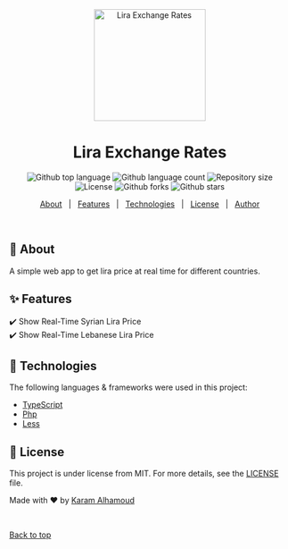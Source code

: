 <div align="center" id="top"> 
  <img src="images/favicon.ico"  width="200px" alt="Lira Exchange Rates" />

  <!-- <a href="https://liraexchangerates.netlify.app">Demo</a> -->
</div>

<h1 align="center">Lira Exchange Rates</h1>

<p align="center">
  <img alt="Github top language" src="https://img.shields.io/github/languages/top/karamalhamoud/lira-exchange-rates?style=for-the-badge&color=gold">

  <img alt="Github language count" src="https://img.shields.io/github/languages/count/karamalhamoud/lira-exchange-rates?style=for-the-badge&color=gold">

  <img alt="Repository size" src="https://img.shields.io/github/repo-size/karamalhamoud/lira-exchange-rates?style=for-the-badge&color=gold">

  <img alt="License" src="https://img.shields.io/badge/License-MIT-yellow.svg?style=for-the-badge&color=gold">

  <img alt="Github forks" src="https://img.shields.io/github/forks/karamalhamoud/lira-exchange-rates?style=for-the-badge&color=gold" />

  <img alt="Github stars" src="https://img.shields.io/github/stars/karamalhamoud/lira-exchange-rates?style=for-the-badge&color=gold" />
</p>

<!-- Status -->

<!-- <h4 align="center"> 
	🚧  Lira Exchange Rates 🚀 Under construction...  🚧
</h4> 

<hr> -->

<p align="center">
  <a href="#dart-about">About</a> &#xa0; | &#xa0; 
  <a href="#sparkles-features">Features</a> &#xa0; | &#xa0;
  <a href="#rocket-technologies">Technologies</a> &#xa0; | &#xa0;
  <a href="#memo-license">License</a> &#xa0; | &#xa0;
  <a href="https://github.com/karamalhamoud" target="_blank">Author</a>
</p>

<br>

## :dart: About ##

A simple web app to get lira price at real time for different countries.

## :sparkles: Features ##

:heavy_check_mark: Show Real-Time Syrian Lira Price\
:heavy_check_mark: Show Real-Time Lebanese Lira Price

## :rocket: Technologies ##

The following languages & frameworks were used in this project:

- [TypeScript](https://www.typescriptlang.org/)
- [Php](https://www.php.net/)
- [Less](http://lesscss.org/)


## :memo: License ##

This project is under license from MIT. For more details, see the [LICENSE](LICENSE.md) file.


Made with :heart: by <a href="https://github.com/karamalhamoud" target="_blank">Karam Alhamoud</a>

&#xa0;

<a href="#top">Back to top</a>
